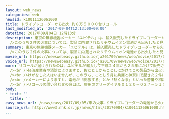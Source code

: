 ```yaml
---
layout: web_news
categories: web
newsid: k10011126061000
title: ドライブレコーダーから出火 約８万５０００台リコール
last_modified_at: '2017-09-04T12:13:00+09:00'
datetime: 2017年09月04日 12時13分
description: 東京の無線機器メーカー「ユピテル」は、輸入販売したドライブレコーダーから火が出て車が焼ける火事が相次いでいるとして、およそ８万５０００台の製品を対象に経済産業省にリコールを届け出ました。<br
  />このうち２件の火事については、製品に内蔵されたリチウムイオン電池から出火したと見られるということで経済産業省などが原因を調査しています。
summary: 東京の無線機器メーカー「ユピテル」は、輸入販売したドライブレコーダーから火が出て車が焼ける火事が相次いでいるとして、およそ８万５０００台の製品を対象に経済産業省にリコールを届け出ました。<br
  />このうち２件の火事については、製品に内蔵されたリチウムイオン電池から出火したと見られるということで経済産業省などが原因を調査しています。
movie_url: https://newswebeasy.github.io/ja201709/news/web/movie/2017/09/05/k10011126061000.mp4
voice_url: https://newswebeasy.github.io/ja201709/news/web/voice/2017/09/05/k10011126061000.mp3
more: リコールが届けられたのは、ユピテルが輸入して平成２４年から２５年にかけて販売されたドライブレコーダー「ＤＲＹーＦＨ２００」です。<br />およそ８万５０００台が対象となり、４日午前から回収と交換を受け付けています。<br
  /><br />経済産業省や消防によりますと、おととしからことしにかけてこの製品から出火して車が焼けたと見られる火事が大阪府や兵庫県、それに神奈川県で合わせて４件確認されているということです。<br
  /><br />けがをした人はいませんが、このうち、ことし５月に兵庫と神奈川で起きた２件については、ドライブレコーダーに内蔵された「リチウムイオン電池」から出火したと見られるということです。<br
  /><br />メーカーによりますと、電池が「膨張する」とか「熱くなる」といった苦情や相談が、これまでに１００件以上寄せられているということで、経済産業省などが原因の調査を行っています。<br
  /><br />リコールの問い合わせの窓口は、専用のフリーダイヤル０１２０－０２７－５１５です。受付時間は平日の午前９時から午後５時までです。
body:
- text: ''
  title: ''
easy_news_url: /news/easy/2017/09/05/車の火事-ドライブレコーダーの電池から火が出た可能性/
source_url: http://www3.nhk.or.jp/news/html/20170904/k10011126061000.html?utm_int=news_contents_news-main_007
...
```

